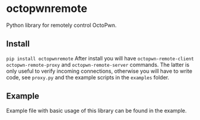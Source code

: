 
# octopwnremote
Python library for remotely control OctoPwn.

## Install
`pip install octopwnremote`
After install you will have `octopwn-remote-client` `octopwn-remote-proxy` and `octopwn-remote-server` commands. The latter is only useful to verify incoming connections, otherwise you will have to write code, see `proxy.py` and the example scripts in the `examples` folder.

## Example
Example file with basic usage of this library can be found in the example.

